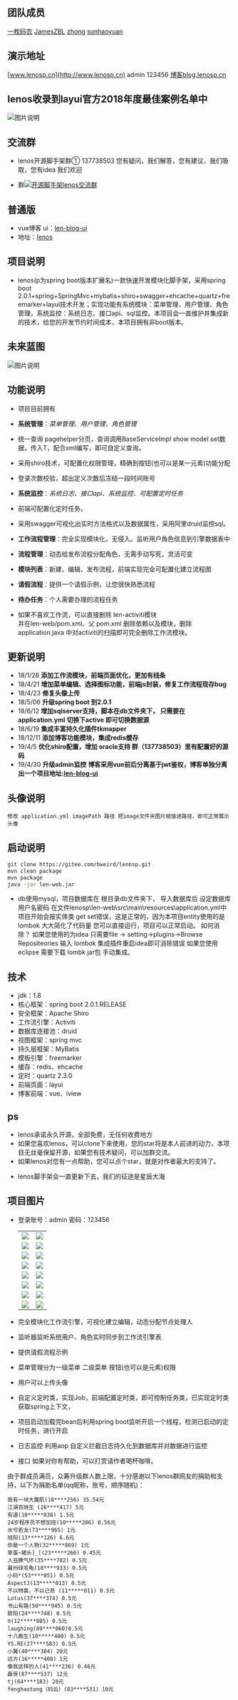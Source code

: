 ## 团队成员 
[一枚码农](https://gitee.com/bweird)   [JamesZBL](https://gitee.com/zbl1996)    [zhong](https://gitee.com/guokeyunman) [sunhaoyuan](https://gitee.com/ys.re)
## 演示地址

[www.lenosp.cn](http://www.lenosp.cn)  admin 123456 [博客blog.lenosp.cn](http://www.leno.icu)

## lenos收录到layui官方2018年度最佳案例名单中
![图片说明](https://s2.ax1x.com/2019/05/12/Ehye9P.jpg "图片说明")

## 交流群
* lenos开源脚手架群① 137738503 您有疑问，我们解答，您有建议，我们吸取，您有idea 我们欢迎
- 群<a target="_blank" href="//shang.qq.com/wpa/qunwpa?idkey=2c71822be7b8c061087a94647663a742a274626a846b76647743ed556a24cabc"><img border="0" src="//pub.idqqimg.com/wpa/images/group.png" alt="开源脚手架lenos交流群" title="开源脚手架lenos交流群①"></a>


## 普通版
- vue博客 ui：[len-blog-ui](https://gitee.com/bweird/len-blog-ui)
- 地址：[lenos](https://gitee.com/bweird/lenos) 

## 项目说明
- lenos(p为spring boot版本扩展名)一款快速开发模块化脚手架，采用spring boot 2.0.1+spring+SpringMvc+mybatis+shiro+swagger+ehcache+quartz+freemarker+layui技术开发；实现功能有系统模块：菜单管理、用户管理、角色管理，系统监控：系统日志、接口api、sql监控。本项目会一直维护并集成新的技术，给您的开发节约时间成本，本项目拥有非boot版本。
## 未来蓝图
![图片说明](https://s2.ax1x.com/2019/05/12/EhyF7d.jpg "图片说明")

## 功能说明
- 项目目前拥有
- **系统管理**：_菜单管理、用户管理、角色管理_
- 统一查询 pagehelper分页，查询调用BaseServiceImpl show model set数据，传入T，配合xml编写，即可自定义查询。
- 采用shiro技术，可配置化权限管理，精确到按钮(也可以是某一元素)功能分配
- 登录次数校验，超出定义次数后冻结一段时间账号  
  
- **系统监控**：_系统日志、接口api、系统监控、可配置定时任务_
- 前端可配置化定时任务。
- 采用swagger可视化出实时方法格式以及数据属性，采用阿里druid监控sql。  
  
- **工作流程管理**：完全实现模块化，无侵入。监听用户角色信息到引擎数据表中
- **流程管理**：动态给发布流程分配角色，无需手动写死，灵活可变
- **模块列表**：新建、编辑、发布流程，前端实现完全可配置化建立流程图
- **请假流程**：提供一个请假示例，让您很快熟悉流程
- **待办任务**：个人需要办理的流程任务  
  
- 如果不喜欢工作流，可以直接删除 len-activiti模块  
并在len-web/pom.xml、父 pom.xml 删除依赖以及模块，删除application.java 中对activiti的扫描即可完全删除工作流模块。

## 更新说明
- 18/1/28 **添加工作流模块，前端页面优化，更加有线条**
- 18/4/21 **增加菜单编辑、选择图标功能，前端js封装，修复工作流程现存bug**
- 18/4/23 **修复头像上传**
- 18/5/06 **升级spring boot 到2.0.1**
- 18/6/12 **增加sqlserver支持，脚本在db文件夹下，
只需要在application.yml 切换下active 即可切换数据源**
- 18/6/19 **集成丰富持久化插件tkmapper**
- 18/12/11 **添加博客功能模块，集成redis缓存**
- 19/4/5 **优化shiro配置，增加 oracle支持 群（137738503）里有配置好的源码**
- 19/4/30 **升级admin监控**
**博客采用vue前后分离基于jwt鉴权，博客单独分离出一个项目地址:[len-blog-ui](https://gitee.com/bweird/len-blog-ui)**
## 头像说明
```
修改 application.yml imagePath 路径 把image文件夹图片赋值进路径，即可正常展示头像
```

## 启动说明

```bash
git clone https://gitee.com/bweird/lenosp.git
mvn clean package
mvn package
java -jar len-web.jar
```
- db使用mysql，项目数据库在 根目录db文件夹下，
导入数据库后 设定数据库用户名密码 在文件lenosp\len-web\src\main\resources\application.yml中
项目开始会报实体类 get set错误，这是正常的，因为本项目entity使用的是 lombok 大大简化了代码量
您可以直接运行，项目可以正常启动。
如何消除？
如果您使用的为idea 只需要file -> setting->plugins->Browse Repositeories 输入 lombok 集成插件重启idea即可消除错误
如果您使用 eclipse 需要下载 lombk jar包 手动集成。

## 技术
* jdk：1.8
* 核心框架：spring boot 2.0.1.RELEASE
* 安全框架：Apache Shiro
* 工作流引擎：Activiti
* 数据库连接池：druid
* 视图框架：spring mvc
* 持久层框架：MyBatis
* 模板引擎：freemarker
* 缓存：redis、ehcache
* 定时：quartz 2.3.0
* 前端页面：layui
* 博客前端：vue、iview

## ps
- lenos承诺永久开源，全部免费，无任何收费地方
- 如果您喜欢lenos，可以clone下来使用，您的star将是本人前进的动力，本项目无丝毫保留开源，如果您有技术疑问，可以加群交流。
- 如果lenos对您有一点帮助，您可以点个star，就是对作者最大的支持了。
* lenos脚手架会一直更新下去，我们的征途是星辰大海

## 项目图片
* 登录账号：admin 密码：123456   
  <table>
      <tr>
          <td><img src="https://s2.ax1x.com/2019/05/12/Ehy9XD.jpg"/></td>
          <td><img src="https://s2.ax1x.com/2019/05/12/EhyS1K.jpg"/></td>
      <tr>
      <tr>
          <td><img src="https://s1.ax1x.com/2018/12/11/FYdgKK.png"/></td>
          <td><img src="https://s1.ax1x.com/2018/12/11/FYwnR1.gif"/></td>
      <tr>
      <tr>
          <td><img src="https://s2.ax1x.com/2019/05/12/EhyVht.jpg"/></td>
          <td><img src="https://s2.ax1x.com/2019/04/30/EG7jMT.png"/></td>
      <tr>
      <tr>
          <td><img src="https://s1.ax2x.com/2018/07/14/qvSGY.png"/></td>
          <td><img src="https://s2.ax1x.com/2019/05/12/Ehy2jO.jpg"/></td>
      <tr>
      <tr>
          <td><img src="https://s2.ax1x.com/2019/05/12/EhyujS.jpg"/></td>
          <td><img src="https://s2.ax1x.com/2019/05/12/EhyEtI.jpg"/></td>
      <tr>
      <tr>
          <td><img src="https://s2.ax1x.com/2019/05/12/EhyPne.jpg"/></td>
          <td><img src="https://s2.ax1x.com/2019/05/12/Ehym1f.jpg"/></td>
      <tr>
      <tr>
          <td><img src="https://s2.ax1x.com/2019/05/12/Ehync8.jpg"/></td>
          <td><img src="https://s2.ax1x.com/2019/05/12/EhyAAA.jpg"/></td>
      <tr>
      <tr>
          <td><img src="https://s2.ax1x.com/2019/05/12/Ehyp6O.jpg"/></td>
          <td><img src="https://s2.ax1x.com/2019/05/12/Ehszp6.jpg"/></td>
      <tr>
      </table>
   
* 完全模块化工作流引擎，可视化建立编辑，动态分配节点处理人
* 监听器监听系统用户、角色实时同步到工作流引擎表
* 提供请假流程示例   
* 菜单管理分为一级菜单 二级菜单 按钮(也可以是元素)权限  
* 用户可以上传头像 
* 自定义定时类，实现Job，前端配置定时类，即可控制任务类，已实现定时类获取spring上下文，
* 项目启动加载完bean后利用spring boot监听开启一个线程，检测已启动的定时任务，进行开启
* 日志监控 利用aop 自定义拦截日志持久化到数据库并对数据进行监控
* 接口
如果对你有帮助，可以打赏请作者喝杯咖啡。

由于群成员满员，众筹升级群人数上限，十分感谢以下lenos群网友的捐助和支持，以下为捐助名单(qq昵称，账号，顺序随机)：
```
我有一块大腹肌(18****256) 35.54元
江湖百晓生 (26****417) 5元
有道(10*****838) 1.5元
24岁程序员不想加班(10*****286) 0.56元
水兮若龙(73****965) 1元
旭阳(13*****126) 6.6元
你是一个人物(32*****869) 1元
笨蛋~猪头]_[(23*****266) 0.45元
人丑脾气坏(35****702) 0.5元
襄州绿毛龟(18****933) 0.5元
小码*(53****051) 0.5元
AspectJ(13*****013) 0.5元
不以物喜，不以己悲 (11*****011) 0.5元
Lotus(37****374) 0.5元
书山有路(50****945) 0.5元
欧阳(24****748) 0.5元
π(12*****085) 0.5元
laughing(89****060)0.5元
十八画生(10*****400) 0.5元
YS.RE(27****583) 0.5元
小翼(40****384) 20元
远方(16*****408) 1元
像我这样的人(41****236) 0.46元
磊哥(87****537) 12元
tj(64****183) 20元
fenghaotong（码云）(83****531) 10元
```
